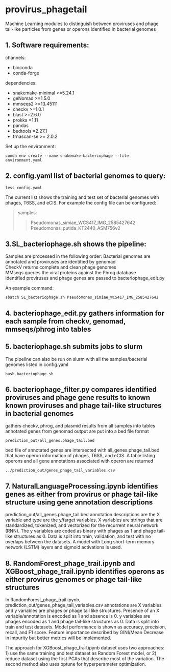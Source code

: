 # provirus_phagetail
Machine Learning modules to distinguish between proviruses and phage tail-like particles from genes or operons identified in bacterial genomes

## 1. Software requirements:
channels:
  - bioconda
  - conda-forge

dependencies:
  - snakemake-minimal >=5.24.1
  - geNomad >=1.5.0
  - mmseqs2 >=13.45111
  - checkv >=1.0.1
  - blast >=2.6.0
  - prokka =1.11
  - pandas
  - bedtools =2.27.1
  - trnascan-se >= 2.0.2
 
Set up the environment:
```
conda env create --name snakemake-bacteriophage --file environment.yaml
```

## 2. config.yaml list of bacterial genomes to query:
```
less config.yaml
```
The current list shows the training and test set of bacterial genomes with phages, T6SS, and eCIS. For example the config file can be configured:

>samples:
>>Pseudomonas_simiae_WCS417_IMG_2585427642
>>Pseudomonas_putida_KT2440_ASM756v2


## 3.SL_bacteriophage.sh shows the pipeline:
Samples are processed in the following order:
Bacterial genomes are annotated and proviruses are identified by genomad<br>
CheckV returns complete and clean phage genomes<br>
MMseqs queries the viral proteins against the Phrog database<br>
Identified proviruses and phage genes are passed to bacteriophage_edit.py<br>

An example command:
```
sbatch SL_bacteriophage.sh Pseudomonas_simiae_WCS417_IMG_2585427642
```

## 4. bacteriophage_edit.py gathers information for each sample from checkv, genomad, mmseqs/phrog into tables

## 5. bacteriophage.sh submits jobs to slurm
The pipeline can also be run on slurm with all the samples/bacterial genomes listed in config.yaml
```
bash bacteriophage.sh
```

## 6. bacteriophage_filter.py compares identified proviruses and phage gene results to known known proviruses and phage tail-like structures in bacterial genomes
gathers checkv, phrog, and plasmid results from all samples into tables<br>
annotated genes from genomad output are put into a bed file format
```
prediction_out/all_genes.phage_tail.bed
```
bed file of annotated genes are intersected with all_genes.phage_tail.bed that have operon information of phages, T6SS, and eCIS. A table listing operons and all gene annotations associated with operon are returned
```
../prediction_out/genes_phage_tail_variables.csv
```

## 7. NaturalLanguageProcessing.ipynb identifies genes as either from provirus or phage tail-like structure using gene annotation descriptions
prediction_out/all_genes.phage_tail.bed annotation descriptions are the X variable and type are the y/target variables. X variables are strings that are standardized, tokenized, and vectorized for the recurrent neural network (RNN). The y variables are coded as binary with phages as 1 and phage tail-like structures as 0. Data is split into train, validation, and test with no overlaps between the datasets. A model with Long short-term memory network (LSTM) layers and sigmoid activations is used.

## 8. RandomForest_phage_trail.ipynb and XGBoost_phage_trail.ipynb identifies operons as either provirus genomes or phage tail-like structures
In RandomForest_phage_trail.ipynb, prediction_out/genes_phage_tail_variables.csv annotations are X variables and y variables are phages or phage tail like structures. Presence of an X variable/annotation is encoded as 1 and absence is 0. y variables are phages encoded as 1 and phage tail-like structures as 0. Data is split into train and test datasets. Model performance is shown as accuracy, precision, recall, and F1 score. Feature importance described by GINI/Mean Decrease in Impurity but better metrics will be implemented.<br>

The approach for XGBoost_phage_trail.ipynb dataset uses two approaches: 1) use the same training and test dataset as Random Forest model, or 2) reduce dataset using the first PCAs that describe most of the variation. The second method also uses optune for hyperperameter optimization.










